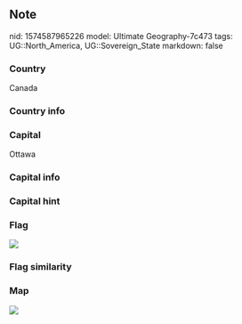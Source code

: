 ## Note
nid: 1574587965226
model: Ultimate Geography-7c473
tags: UG::North_America, UG::Sovereign_State
markdown: false

### Country
Canada

### Country info


### Capital
Ottawa

### Capital info


### Capital hint


### Flag
<img src="ug-flag-canada.svg">

### Flag similarity


### Map
<img src="ug-map-canada.png">
